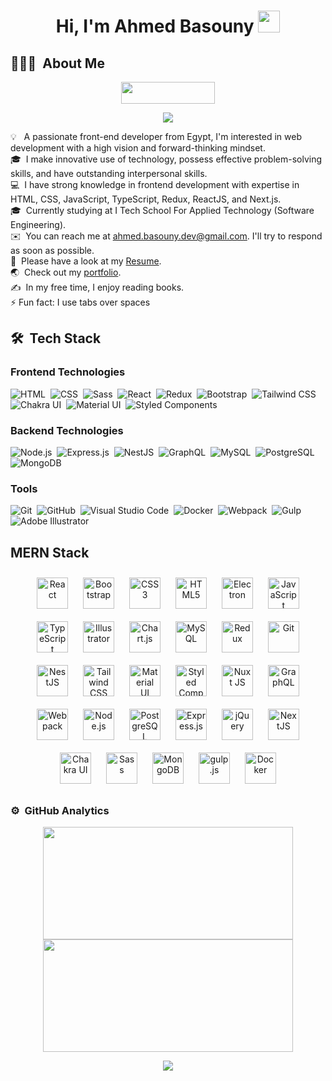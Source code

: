 <h1 align="center">Hi, I'm Ahmed Basouny <img src="https://media.giphy.com/media/hvRJCLFzcasrR4ia7z/giphy.gif" width="35"></h1>

## 👨🏻‍💻 &nbsp;About Me  

<p align="center"  height="35">
 <p align="center"> <img src="https://github.com/a-basuony/a-basuony/assets/99911074/b9484d7a-e84d-43f5-aae2-22efa996c570" width="150" height="35"> </p>
  <p align="center"><a href="https://github.com/DenverCoder1/readme-typing-svg"><img src="https://readme-typing-svg.herokuapp.com/?lines=Full-stack%20web%20developer;Always%20learning%20new%20things&font=Fira%20Code&center=true&width=440&height=45&color=f75c7e&vCenter=true&size=22" ></a> </p>
</p> 


💡 &nbsp; A passionate front-end developer from Egypt, I'm interested in web development with a high vision and forward-thinking mindset.\
🎓 &nbsp;I make innovative use of technology, possess effective problem-solving skills, and have outstanding interpersonal skills.\
💻 &nbsp;I have strong knowledge in frontend development with expertise in HTML, CSS, JavaScript, TypeScript, Redux, ReactJS, and Next.js.\
🎓 &nbsp;Currently studying at I Tech School For Applied Technology (Software Engineering).\
✉️ &nbsp;You can reach me at ahmed.basouny.dev@gmail.com. I'll try to respond as soon as possible.\
📄 &nbsp;Please have a look at my [Resume](https://drive.google.com/file/d/1bDp0MixDoqsXUeR2NCg1YrXBKabKdtXH/view?usp=sharing).\
🌏 &nbsp;Check out my [portfolio](https://a-basuony.github.io/my-portfolio).\
✍️ &nbsp;In my free time, I enjoy reading books.\
⚡ Fun fact: I use tabs over spaces  

## 🛠 &nbsp;Tech Stack

### Frontend Technologies
![HTML](https://img.shields.io/badge/-HTML-05122A?style=flat&logo=HTML5)&nbsp;
![CSS](https://img.shields.io/badge/-CSS-05122A?style=flat&logo=CSS3)&nbsp;
![Sass](https://img.shields.io/badge/-Sass-05122A?style=flat&logo=sass)&nbsp;
![React](https://img.shields.io/badge/-React-05122A?style=flat&logo=react)&nbsp;
![Redux](https://img.shields.io/badge/-Redux-05122A?style=flat&logo=redux)&nbsp;
![Bootstrap](https://img.shields.io/badge/-Bootstrap-05122A?style=flat&logo=bootstrap)&nbsp;
![Tailwind CSS](https://img.shields.io/badge/-Tailwind%20CSS-05122A?style=flat&logo=tailwind-css)&nbsp;
![Chakra UI](https://img.shields.io/badge/-Chakra%20UI-05122A?style=flat&logo=chakra-ui)&nbsp;
![Material UI](https://img.shields.io/badge/-Material%20UI-05122A?style=flat&logo=material-ui)&nbsp;
![Styled Components](https://img.shields.io/badge/-Styled%20Components-05122A?style=flat&logo=styled-components)&nbsp;

### Backend Technologies
![Node.js](https://img.shields.io/badge/-Node.js-05122A?style=flat&logo=node.js)&nbsp;
![Express.js](https://img.shields.io/badge/-Express.js-05122A?style=flat&logo=express)&nbsp;
![NestJS](https://img.shields.io/badge/-NestJS-05122A?style=flat&logo=nestjs)&nbsp;
![GraphQL](https://img.shields.io/badge/-GraphQL-05122A?style=flat&logo=graphql)&nbsp;
![MySQL](https://img.shields.io/badge/-MySQL-05122A?style=flat&logo=mysql)&nbsp;
![PostgreSQL](https://img.shields.io/badge/-PostgreSQL-05122A?style=flat&logo=postgresql)&nbsp;
![MongoDB](https://img.shields.io/badge/-MongoDB-05122A?style=flat&logo=mongodb)&nbsp;

### Tools
![Git](https://img.shields.io/badge/-Git-05122A?style=flat&logo=git)&nbsp;
![GitHub](https://img.shields.io/badge/-GitHub-05122A?style=flat&logo=github)&nbsp;
![Visual Studio Code](https://img.shields.io/badge/-Visual%20Studio%20Code-05122A?style=flat&logo=visual-studio-code)&nbsp;
![Docker](https://img.shields.io/badge/-Docker-05122A?style=flat&logo=docker)&nbsp;
![Webpack](https://img.shields.io/badge/-Webpack-05122A?style=flat&logo=webpack)&nbsp;
![Gulp](https://img.shields.io/badge/-Gulp-05122A?style=flat&logo=gulp)&nbsp;
![Adobe Illustrator](https://img.shields.io/badge/-Adobe%20Illustrator-05122A?style=flat&logo=adobe-illustrator)&nbsp;


## MERN Stack   

<div align="center">  
<a href="https://reactjs.org/" target="_blank"><img style="margin: 10px" src="https://profilinator.rishav.dev/skills-assets/react-original-wordmark.svg" alt="React" height="50" /></a>  
<a href="https://getbootstrap.com/docs/3.4/javascript/" target="_blank"><img style="margin: 10px" src="https://profilinator.rishav.dev/skills-assets/bootstrap-plain.svg" alt="Bootstrap" height="50" /></a> 
<a href="https://www.w3schools.com/css/" target="_blank"><img style="margin: 10px" src="https://profilinator.rishav.dev/skills-assets/css3-original-wordmark.svg" alt="CSS3" height="50" /></a>  
<a href="https://en.wikipedia.org/wiki/HTML5" target="_blank"><img style="margin: 10px" src="https://profilinator.rishav.dev/skills-assets/html5-original-wordmark.svg" alt="HTML5" height="50" /></a>  
<a href="https://www.electronjs.org/" target="_blank"><img style="margin: 10px" src="https://profilinator.rishav.dev/skills-assets/electron-original.svg" alt="Electron" height="50" /></a>  
<a href="https://www.javascript.com/" target="_blank"><img style="margin: 10px" src="https://profilinator.rishav.dev/skills-assets/javascript-original.svg" alt="JavaScript" height="50" /></a>  
<a href="https://www.typescriptlang.org/" target="_blank"><img style="margin: 10px" src="https://profilinator.rishav.dev/skills-assets/typescript-original.svg" alt="TypeScript" height="50" /></a>  
<a href="https://www.adobe.com/in/products/illustrator.html" target="_blank"><img style="margin: 10px" src="https://profilinator.rishav.dev/skills-assets/adobe_illustrator-icon.svg" alt="Illustrator" height="50" /></a>  
<a href="https://www.chartjs.org/" target="_blank"><img style="margin: 10px" src="https://profilinator.rishav.dev/skills-assets/logo-title.svg" alt="Chart.js" height="50" /></a>  
<a href="https://www.mysql.com/" target="_blank"><img style="margin: 10px" src="https://profilinator.rishav.dev/skills-assets/mysql-original-wordmark.svg" alt="MySQL" height="50" /></a>  
<a href="https://redux.js.org/" target="_blank"><img style="margin: 10px" src="https://profilinator.rishav.dev/skills-assets/redux-original.svg" alt="Redux" height="50" /></a>  
<a href="https://github.com/" target="_blank"><img style="margin: 10px" src="https://profilinator.rishav.dev/skills-assets/git-scm-icon.svg" alt="Git" height="50" /></a>  
<a href="https://nestjs.com/" target="_blank"><img style="margin: 10px" src="https://profilinator.rishav.dev/skills-assets/nestjs.svg" alt="NestJS" height="50" /></a>  
<a href="https://www.tailwindcss.com/" target="_blank"><img style="margin: 10px" src="https://profilinator.rishav.dev/skills-assets/tailwindcss.svg" alt="Tailwind CSS" height="50" /></a>  
<a href="https://mui.com/" target="_blank"><img style="margin: 10px" src="https://profilinator.rishav.dev/skills-assets/mui.png" alt="Material UI" height="50" /></a>  
<a href="https://styled-components.com/" target="_blank"><img style="margin: 10px" src="https://profilinator.rishav.dev/skills-assets/styled-components.png" alt="Styled Components" height="50" /></a>  
<a href="https://nuxtjs.org/" target="_blank"><img style="margin: 10px" src="https://profilinator.rishav.dev/skills-assets/nuxt.png" alt="Nuxt JS" height="50" /></a>  
<a href="https://graphql.org/" target="_blank"><img style="margin: 10px" src="https://profilinator.rishav.dev/skills-assets/graphql.png" alt="GraphQL" height="50" /></a>  
<a href="https://webpack.js.org/" target="_blank"><img style="margin: 10px" src="https://profilinator.rishav.dev/skills-assets/webpack-original.svg" alt="Webpack" height="50" /></a>  
<a href="https://nodejs.org/" target="_blank"><img style="margin: 10px" src="https://profilinator.rishav.dev/skills-assets/nodejs-original-wordmark.svg" alt="Node.js" height="50" /></a>  
<a href="https://www.postgresql.org/" target="_blank"><img style="margin: 10px" src="https://profilinator.rishav.dev/skills-assets/postgresql-original-wordmark.svg" alt="PostgreSQL" height="50" /></a>  
<a href="https://expressjs.com/" target="_blank"><img style="margin: 10px" src="https://profilinator.rishav.dev/skills-assets/express-original-wordmark.svg" alt="Express.js" height="50" /></a>  
<a href="https://jquery.com/" target="_blank"><img style="margin: 10px" src="https://profilinator.rishav.dev/skills-assets/jquery.png" alt="jQuery" height="50" /></a>  
<a href="https://nextjs.org/" target="_blank"><img style="margin: 10px" src="https://profilinator.rishav.dev/skills-assets/nextjs.png" alt="NextJS" height="50" /></a>  
<a href="https://chakra-ui.com/" target="_blank"><img style="margin: 10px" src="https://profilinator.rishav.dev/skills-assets/chakraui.png" alt="Chakra UI" height="50" /></a>  
<a href="https://sass-lang.com/" target="_blank"><img style="margin: 10px" src="https://profilinator.rishav.dev/skills-assets/sass-original.svg" alt="Sass" height="50" /></a>  
<a href="https://www.mongodb.com/" target="_blank"><img style="margin: 10px" src="https://profilinator.rishav.dev/skills-assets/mongodb-original-wordmark.svg" alt="MongoDB" height="50" /></a>  
<a href="https://gulpjs.com/" target="_blank"><img style="margin: 10px" src="https://profilinator.rishav.dev/skills-assets/gulp-plain.svg" alt="gulp.js" height="50" /></a>  
<a href="https://www.docker.com/" target="_blank"><img style="margin: 10px" src="https://profilinator.rishav.dev/skills-assets/docker-original-wordmark.svg" alt="Docker" height="50" /></a>  
</div>

### ⚙️ &nbsp;GitHub Analytics
<p align="center">
<a href="https://github.com/a-basuony">
  <img height="180em" width="400px" src="https://github-readme-stats-eight-theta.vercel.app/api?username=a-basuony&show_icons=true&theme=algolia&include_all_commits=true&count_private=true"/>
  <img height="180em" width="400px" src="https://github-readme-stats-eight-theta.vercel.app/api/top-langs/?username=a-basuony&layout=compact&langs_count=8&theme=algolia"/>
</a>
</p>
<p align="center">
<a href="https://www.linkedin.com/in/ahmed-basuoney-68b432242/"><img src="https://img.shields.io/badge/-Ahmed basouny-0077B5?style=flat&logo=Linkedin&logoColor=white"/></a>
</p>
